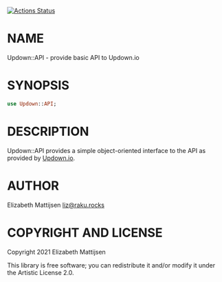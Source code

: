 [![Actions Status](https://github.com/lizmat/Updown-API/workflows/test/badge.svg)](https://github.com/lizmat/Updown-API/actions)

NAME
====

Updown::API - provide basic API to Updown.io

SYNOPSIS
========

```raku
use Updown::API;
```

DESCRIPTION
===========

Updown::API provides a simple object-oriented interface to the API as provided by [Updown.io](Updown.io).

AUTHOR
======

Elizabeth Mattijsen <liz@raku.rocks>

COPYRIGHT AND LICENSE
=====================

Copyright 2021 Elizabeth Mattijsen

This library is free software; you can redistribute it and/or modify it under the Artistic License 2.0.

